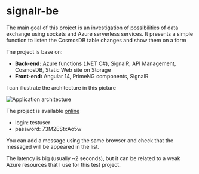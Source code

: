 # signalr-be
The main goal of this project is an investigation of possibilities of data exchange using sockets and Azure serverless services.
It presents a simple function to listen the CosmosDB table changes and show them on a form

Tne project is base on:
- **Back-end:** Azure functions (.NET C#), SignalR, API Management, CosmosDB, Static Web site on Storage
- **Front-end:** Angular 14, PrimeNG components, SignalR

I can illustrate the architecture in this picture

![Application architecture](https://notificationapptest.z20.web.core.windows.net/notification-arch.png)

The project is available [online](https://notificationapptest.z20.web.core.windows.net/)
- login: testuser
- password: 73M2EStxAo5w

You can add a message using the same browser and check that the messaged will be appeared in the list.

The latency is big (usually ~2 seconds), but it can be related to a weak Azure resources that I use for this test project.
